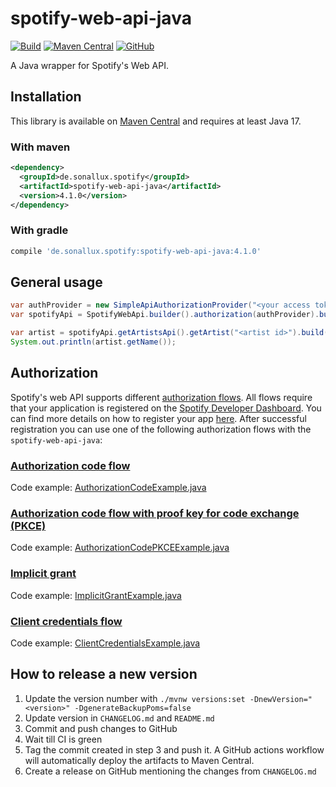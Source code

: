 # spotify-web-api-java

[![Build](https://github.com/sonallux/spotify-web-api-java/workflows/Build/badge.svg)](https://github.com/sonallux/spotify-web-api-java/actions?query=workflow%3ABuild)
[![Maven Central](https://img.shields.io/maven-central/v/de.sonallux.spotify/spotify-web-api-java)](https://search.maven.org/artifact/de.sonallux.spotify/spotify-web-api-java)
[![GitHub](https://img.shields.io/github/license/sonallux/spotify-web-api-java)](https://github.com/sonallux/spotify-web-api-java/blob/main/LICENSE)

A Java wrapper for Spotify's Web API.

## Installation
This library is available on [Maven Central](https://search.maven.org/artifact/de.sonallux.spotify/spotify-web-api-java) and requires at least Java 17.

### With maven
```xml
<dependency>
  <groupId>de.sonallux.spotify</groupId>
  <artifactId>spotify-web-api-java</artifactId>
  <version>4.1.0</version>
</dependency>
```

### With gradle
```groovy
compile 'de.sonallux.spotify:spotify-web-api-java:4.1.0'
```

## General usage
```java
var authProvider = new SimpleApiAuthorizationProvider("<your access token>");
var spotifyApi = SpotifyWebApi.builder().authorization(authProvider).build();

var artist = spotifyApi.getArtistsApi().getArtist("<artist id>").build().execute();
System.out.println(artist.getName());
```

## Authorization
Spotify's web API supports different [authorization flows](https://developer.spotify.com/documentation/web-api/concepts/authorization). All flows require that your application is registered on the [Spotify Developer Dashboard](https://developer.spotify.com/dashboard). You can find more details on how to register your app [here](https://developer.spotify.com/documentation/web-api/concepts/apps). After successful registration you can use one of the following authorization flows with the `spotify-web-api-java`:

### [Authorization code flow](https://developer.spotify.com/documentation/web-api/tutorials/code-flow)
Code example: [AuthorizationCodeExample.java](spotify-web-api-java/src/test/java/examples/AuthorizationCodeExample.java)
### [Authorization code flow with proof key for code exchange (PKCE)](https://developer.spotify.com/documentation/web-api/tutorials/code-pkce-flow)
Code example: [AuthorizationCodePKCEExample.java](spotify-web-api-java/src/test/java/examples/AuthorizationCodePKCEExample.java)
### [Implicit grant](https://developer.spotify.com/documentation/web-api/tutorials/implicit-flow)
Code example: [ImplicitGrantExample.java](spotify-web-api-java/src/test/java/examples/ImplicitGrantExample.java)
### [Client credentials flow](https://developer.spotify.com/documentation/web-api/tutorials/client-credentials-flow)
Code example: [ClientCredentialsExample.java](spotify-web-api-java/src/test/java/examples/ClientCredentialsExample.java)

## How to release a new version
1. Update the version number with `./mvnw versions:set -DnewVersion="<version>" -DgenerateBackupPoms=false`
2. Update version in `CHANGELOG.md` and `README.md`
3. Commit and push changes to GitHub
4. Wait till CI is green
5. Tag the commit created in step 3 and push it. A GitHub actions workflow will automatically deploy the artifacts to Maven Central.
6. Create a release on GitHub mentioning the changes from `CHANGELOG.md`
